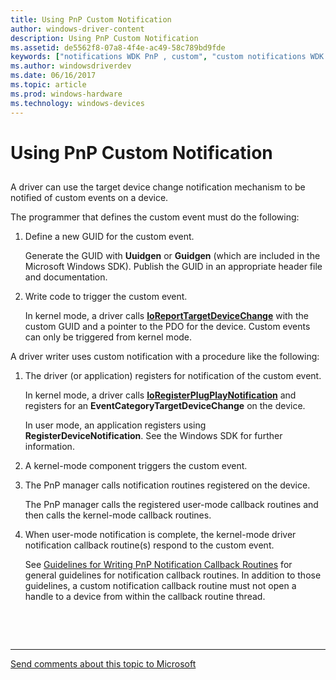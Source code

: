 ```yaml
---
title: Using PnP Custom Notification
author: windows-driver-content
description: Using PnP Custom Notification
ms.assetid: de5562f8-07a8-4f4e-ac49-58c789bd9fde
keywords: ["notifications WDK PnP , custom", "custom notifications WDK PnP", "notifications WDK PnP , target device changes", "target device change notifications WDK PnP", "EventCategoryTargetDeviceChange notification"]
ms.author: windowsdriverdev
ms.date: 06/16/2017
ms.topic: article
ms.prod: windows-hardware
ms.technology: windows-devices
---
```


# Using PnP Custom Notification


## <a href="" id="ddk-using-pnp-custom-notification-kg"></a>


A driver can use the target device change notification mechanism to be notified of custom events on a device.

The programmer that defines the custom event must do the following:

1.  Define a new GUID for the custom event.

    Generate the GUID with **Uuidgen** or **Guidgen** (which are included in the Microsoft Windows SDK). Publish the GUID in an appropriate header file and documentation.

2.  Write code to trigger the custom event.

    In kernel mode, a driver calls [**IoReportTargetDeviceChange**](https://msdn.microsoft.com/library/windows/hardware/ff549625) with the custom GUID and a pointer to the PDO for the device. Custom events can only be triggered from kernel mode.

A driver writer uses custom notification with a procedure like the following:

1.  The driver (or application) registers for notification of the custom event.

    In kernel mode, a driver calls [**IoRegisterPlugPlayNotification**](https://msdn.microsoft.com/library/windows/hardware/ff549526) and registers for an **EventCategoryTargetDeviceChange** on the device.

    In user mode, an application registers using **RegisterDeviceNotification**. See the Windows SDK for further information.

2.  A kernel-mode component triggers the custom event.

3.  The PnP manager calls notification routines registered on the device.

    The PnP manager calls the registered user-mode callback routines and then calls the kernel-mode callback routines.

4.  When user-mode notification is complete, the kernel-mode driver notification callback routine(s) respond to the custom event.

    See [Guidelines for Writing PnP Notification Callback Routines](guidelines-for-writing-pnp-notification-callback-routines.md) for general guidelines for notification callback routines. In addition to those guidelines, a custom notification callback routine must not open a handle to a device from within the callback routine thread.

 

 


--------------------
[Send comments about this topic to Microsoft](mailto:wsddocfb@microsoft.com?subject=Documentation%20feedback%20%5Bkernel\kernel%5D:%20Using%20PnP%20Custom%20Notification%20%20RELEASE:%20%286/14/2017%29&body=%0A%0APRIVACY%20STATEMENT%0A%0AWe%20use%20your%20feedback%20to%20improve%20the%20documentation.%20We%20don't%20use%20your%20email%20address%20for%20any%20other%20purpose,%20and%20we'll%20remove%20your%20email%20address%20from%20our%20system%20after%20the%20issue%20that%20you're%20reporting%20is%20fixed.%20While%20we're%20working%20to%20fix%20this%20issue,%20we%20might%20send%20you%20an%20email%20message%20to%20ask%20for%20more%20info.%20Later,%20we%20might%20also%20send%20you%20an%20email%20message%20to%20let%20you%20know%20that%20we've%20addressed%20your%20feedback.%0A%0AFor%20more%20info%20about%20Microsoft's%20privacy%20policy,%20see%20http://privacy.microsoft.com/default.aspx. "Send comments about this topic to Microsoft")



